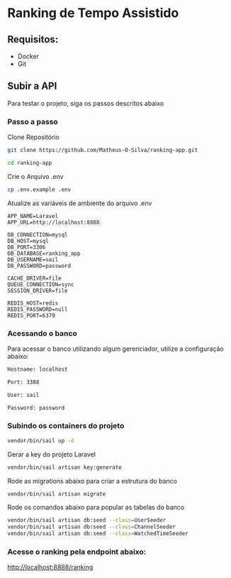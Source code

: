 # Ranking de Tempo Assistido

## Requisitos:
-  Docker
-  Git

## Subir a API
Para testar o projeto, siga os passos descritos abaixo

### Passo a passo
Clone Repositório
```sh
git clone https://github.com/Matheus-O-Silva/ranking-app.git
```

```sh
cd ranking-app
```

Crie o Arquivo .env
```sh
cp .env.example .env
```

Atualize as variáveis de ambiente do arquivo .env
```dosini
APP_NAME=Laravel
APP_URL=http://localhost:8888

DB_CONNECTION=mysql
DB_HOST=mysql
DB_PORT=3306
DB_DATABASE=ranking_app
DB_USERNAME=sail
DB_PASSWORD=password

CACHE_DRIVER=file
QUEUE_CONNECTION=sync
SESSION_DRIVER=file

REDIS_HOST=redis
REDIS_PASSWORD=null
REDIS_PORT=6379
```
### Acessando o banco 
Para acessar o banco utilizando algum gerenciador, utilize a configuração abaixo:
```sh
Hostname: localhost
```
```sh
Port: 3388
```
```sh
User: sail
```
```sh
Password: password
```
### Subindo os containers do projeto

```sh
vendor/bin/sail up -d
```

Gerar a key do projeto Laravel
```sh
vendor/bin/sail artisan key:generate
```

Rode as migrations abaixo para criar a estrutura do banco
```sh
vendor/bin/sail artisan migrate
```

Rode os comandos abaixo para popular as tabelas do banco
```sh
vendor/bin/sail artisan db:seed --class=UserSeeder
vendor/bin/sail artisan db:seed --class=ChannelSeeder
vendor/bin/sail artisan db:seed --class=WatchedTimeSeeder
```
### Acesse o ranking pela endpoint abaixo:
[http://localhost:8888/ranking](http://localhost:8888/ranking)
